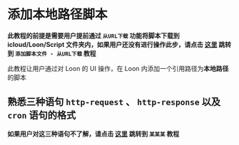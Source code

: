 # 添加本地路径脚本

**此教程的前提是需要用户提前通过 `从URL下载` 功能将脚本下载到 icloud/Loon/Script 文件夹内，如果用户还没有进行操作此步，请点击 [这里](https://github.com/chiupam/tutorial/blob/master/Loon/Plus/Download_From_URL.md) 跳转到 `添加脚本文件 - 从URL下载` 教程**

此教程让用户通过对 Loon 的 UI 操作，在 Loon 内添加一个引用路径为**本地路径**的脚本

## 熟悉三种语句 `http-request` 、 `http-response` 以及 `cron` 语句的格式

**如果用户对这三种语句不了解，请点击 [这里](https) 跳转到 `某某某` 教程**
